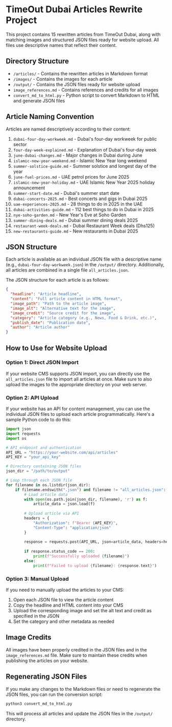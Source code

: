 # TimeOut Dubai Articles Rewrite Project

This project contains 15 rewritten articles from TimeOut Dubai, along with matching images and structured JSON files ready for website upload. All files use descriptive names that reflect their content.

## Directory Structure

- `/articles/` - Contains the rewritten articles in Markdown format
- `/images/` - Contains the images for each article
- `/output/` - Contains the JSON files ready for website upload
- `image_references.md` - Contains references and credits for all images
- `convert_md_to_html.py` - Python script to convert Markdown to HTML and generate JSON files

## Article Naming Convention

Articles are named descriptively according to their content:

1. `dubai-four-day-workweek.md` - Dubai's four-day workweek for public sector
2. `four-day-week-explained.md` - Explanation of Dubai's four-day week
3. `june-dubai-changes.md` - Major changes in Dubai during June
4. `islamic-new-year-weekend.md` - Islamic New Year long weekend
5. `summer-solstice-guide.md` - Summer solstice and longest day of the year
6. `june-fuel-prices.md` - UAE petrol prices for June 2025
7. `islamic-new-year-holiday.md` - UAE Islamic New Year 2025 holiday announcement
8. `summer-start-date.md` - Dubai's summer start date
9. `dubai-concerts-2025.md` - Best concerts and gigs in Dubai 2025
10. `uae-experiences-2025.md` - 28 things to do in 2025 in the UAE
11. `dubai-activities-guide.md` - 112 best things to do in Dubai in 2025
12. `nye-soho-garden.md` - New Year's Eve at Soho Garden
13. `summer-dining-deals.md` - Dubai summer dining deals 2025
14. `restaurant-week-deals.md` - Dubai Restaurant Week deals (Dhs125)
15. `new-restaurants-guide.md` - New restaurants in Dubai 2025

## JSON Structure

Each article is available as an individual JSON file with a descriptive name (e.g., `dubai-four-day-workweek.json`) in the `/output/` directory. Additionally, all articles are combined in a single file `all_articles.json`.

The JSON structure for each article is as follows:

```json
{
  "headline": "Article headline",
  "content": "Full article content in HTML format",
  "image_path": "Path to the article image",
  "image_alt": "Alternative text for the image",
  "image_credit": "Source credit for the image",
  "category": "Article category (e.g., News, Food & Drink, etc.)",
  "publish_date": "Publication date",
  "author": "Article author"
}
```

## How to Use for Website Upload

### Option 1: Direct JSON Import

If your website CMS supports JSON import, you can directly use the `all_articles.json` file to import all articles at once. Make sure to also upload the images to the appropriate directory on your web server.

### Option 2: API Upload

If your website has an API for content management, you can use the individual JSON files to upload each article programmatically. Here's a sample Python code to do this:

```python
import json
import requests
import os

# API endpoint and authentication
API_URL = "https://your-website.com/api/articles"
API_KEY = "your_api_key"

# Directory containing JSON files
json_dir = "/path/to/output"

# Loop through each JSON file
for filename in os.listdir(json_dir):
    if filename.endswith(".json") and filename != "all_articles.json":
        # Load article data
        with open(os.path.join(json_dir, filename), 'r') as f:
            article_data = json.load(f)
        
        # Upload article via API
        headers = {
            "Authorization": f"Bearer {API_KEY}",
            "Content-Type": "application/json"
        }
        
        response = requests.post(API_URL, json=article_data, headers=headers)
        
        if response.status_code == 200:
            print(f"Successfully uploaded {filename}")
        else:
            print(f"Failed to upload {filename}: {response.text}")
```

### Option 3: Manual Upload

If you need to manually upload the articles to your CMS:

1. Open each JSON file to view the article content
2. Copy the headline and HTML content into your CMS
3. Upload the corresponding image and set the alt text and credit as specified in the JSON
4. Set the category and other metadata as needed

## Image Credits

All images have been properly credited in the JSON files and in the `image_references.md` file. Make sure to maintain these credits when publishing the articles on your website.

## Regenerating JSON Files

If you make any changes to the Markdown files or need to regenerate the JSON files, you can run the conversion script:

```bash
python3 convert_md_to_html.py
```

This will process all articles and update the JSON files in the `/output/` directory.

